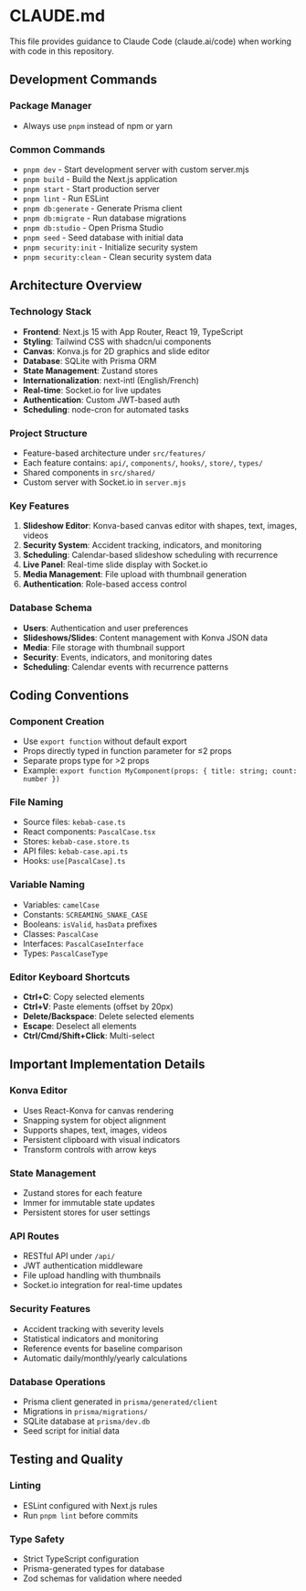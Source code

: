 # CLAUDE.md

This file provides guidance to Claude Code (claude.ai/code) when working with code in this repository.

## Development Commands

### Package Manager
- Always use `pnpm` instead of npm or yarn

### Common Commands
- `pnpm dev` - Start development server with custom server.mjs
- `pnpm build` - Build the Next.js application
- `pnpm start` - Start production server
- `pnpm lint` - Run ESLint
- `pnpm db:generate` - Generate Prisma client
- `pnpm db:migrate` - Run database migrations
- `pnpm db:studio` - Open Prisma Studio
- `pnpm seed` - Seed database with initial data
- `pnpm security:init` - Initialize security system
- `pnpm security:clean` - Clean security system data

## Architecture Overview

### Technology Stack
- **Frontend**: Next.js 15 with App Router, React 19, TypeScript
- **Styling**: Tailwind CSS with shadcn/ui components
- **Canvas**: Konva.js for 2D graphics and slide editor
- **Database**: SQLite with Prisma ORM
- **State Management**: Zustand stores
- **Internationalization**: next-intl (English/French)
- **Real-time**: Socket.io for live updates
- **Authentication**: Custom JWT-based auth
- **Scheduling**: node-cron for automated tasks

### Project Structure
- Feature-based architecture under `src/features/`
- Each feature contains: `api/`, `components/`, `hooks/`, `store/`, `types/`
- Shared components in `src/shared/`
- Custom server with Socket.io in `server.mjs`

### Key Features
1. **Slideshow Editor**: Konva-based canvas editor with shapes, text, images, videos
2. **Security System**: Accident tracking, indicators, and monitoring
3. **Scheduling**: Calendar-based slideshow scheduling with recurrence
4. **Live Panel**: Real-time slide display with Socket.io
5. **Media Management**: File upload with thumbnail generation
6. **Authentication**: Role-based access control

### Database Schema
- **Users**: Authentication and user preferences
- **Slideshows/Slides**: Content management with Konva JSON data
- **Media**: File storage with thumbnail support
- **Security**: Events, indicators, and monitoring dates
- **Scheduling**: Calendar events with recurrence patterns

## Coding Conventions

### Component Creation
- Use `export function` without default export
- Props directly typed in function parameter for ≤2 props
- Separate props type for >2 props
- Example: `export function MyComponent(props: { title: string; count: number })`

### File Naming
- Source files: `kebab-case.ts`
- React components: `PascalCase.tsx`
- Stores: `kebab-case.store.ts`
- API files: `kebab-case.api.ts`
- Hooks: `use[PascalCase].ts`

### Variable Naming
- Variables: `camelCase`
- Constants: `SCREAMING_SNAKE_CASE`
- Booleans: `isValid`, `hasData` prefixes
- Classes: `PascalCase`
- Interfaces: `PascalCaseInterface`
- Types: `PascalCaseType`

### Editor Keyboard Shortcuts
- **Ctrl+C**: Copy selected elements
- **Ctrl+V**: Paste elements (offset by 20px)
- **Delete/Backspace**: Delete selected elements
- **Escape**: Deselect all elements
- **Ctrl/Cmd/Shift+Click**: Multi-select

## Important Implementation Details

### Konva Editor
- Uses React-Konva for canvas rendering
- Snapping system for object alignment
- Supports shapes, text, images, videos
- Persistent clipboard with visual indicators
- Transform controls with arrow keys

### State Management
- Zustand stores for each feature
- Immer for immutable state updates
- Persistent stores for user settings

### API Routes
- RESTful API under `/api/`
- JWT authentication middleware
- File upload handling with thumbnails
- Socket.io integration for real-time updates

### Security Features
- Accident tracking with severity levels
- Statistical indicators and monitoring
- Reference events for baseline comparison
- Automatic daily/monthly/yearly calculations

### Database Operations
- Prisma client generated in `prisma/generated/client`
- Migrations in `prisma/migrations/`
- SQLite database at `prisma/dev.db`
- Seed script for initial data

## Testing and Quality

### Linting
- ESLint configured with Next.js rules
- Run `pnpm lint` before commits

### Type Safety
- Strict TypeScript configuration
- Prisma-generated types for database
- Zod schemas for validation where needed
